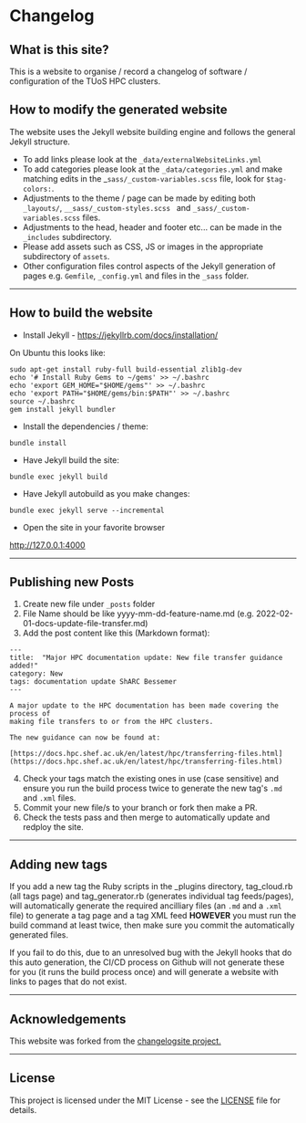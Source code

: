 
# Changelog

## What is this site?

This is a website to organise / record a changelog of software / configuration of the TUoS HPC clusters.

## How to modify the generated website

The website uses the Jekyll website building engine and follows the general Jekyll structure.

* To add links please look at the ``_data/externalWebsiteLinks.yml``
* To add categories please look at the ``_data/categories.yml`` and make matching edits in the _``sass/_custom-variables.scss`` file, look for ``$tag-colors:``.
* Adjustments to the theme / page can be made by editing both ``_layouts/``,  ``__sass/_custom-styles.scss `` and ``_sass/_custom-variables.scss`` files.
* Adjustments to the head, header and footer etc... can be made in the ``_includes`` subdirectory.
* Please add assets such as CSS, JS or images in the appropriate subdirectory of ``assets``.
* Other configuration files control aspects of the Jekyll generation of pages e.g. ``Gemfile``, ``_config.yml`` and files in the ``_sass`` folder.

-----

## How to build the website

* Install Jekyll - https://jekyllrb.com/docs/installation/

On Ubuntu this looks like:

```
sudo apt-get install ruby-full build-essential zlib1g-dev
echo '# Install Ruby Gems to ~/gems' >> ~/.bashrc
echo 'export GEM_HOME="$HOME/gems"' >> ~/.bashrc
echo 'export PATH="$HOME/gems/bin:$PATH"' >> ~/.bashrc
source ~/.bashrc
gem install jekyll bundler
```

* Install the dependencies / theme:

```
bundle install
```

* Have Jekyll build the site:

```
bundle exec jekyll build
```

* Have Jekyll autobuild as you make changes:

```
bundle exec jekyll serve --incremental
```

* Open the site in your favorite browser 

http://127.0.0.1:4000

-----

## Publishing new Posts
1. Create new file under `_posts` folder
2. File Name should be like yyyy-mm-dd-feature-name.md (e.g. 2022-02-01-docs-update-file-transfer.md)
3. Add the post content like this (Markdown format):
```
---
title:  "Major HPC documentation update: New file transfer guidance added!"
category: New
tags: documentation update ShARC Bessemer
---

A major update to the HPC documentation has been made covering the process of 
making file transfers to or from the HPC clusters.

The new guidance can now be found at:

[https://docs.hpc.shef.ac.uk/en/latest/hpc/transferring-files.html](https://docs.hpc.shef.ac.uk/en/latest/hpc/transferring-files.html)
```
4. Check your tags match the existing ones in use (case sensitive) and ensure you run the build process twice to generate the new tag's ``.md`` and ``.xml`` files.
5. Commit your new file/s to your branch or fork then make a PR.
6. Check the tests pass and then merge to automatically update and redploy the site.

-----

## Adding new tags

If you add a new tag the Ruby scripts in the _plugins directory, tag_cloud.rb (all tags page) and tag_generator.rb (generates individual tag feeds/pages), will automatically generate the required ancilliary files (an ``.md`` and a ``.xml`` file) to generate a tag page and a tag XML feed **HOWEVER** you must run the build command at 
least twice, then make sure you commit the automatically generated files.

If you fail to do this, due to an unresolved bug with the Jekyll hooks that do this auto generation, the CI/CD process 
on Github will not generate these for you (it runs the build process once) and will generate a website with links to pages that do not exist.

-----

## Acknowledgements

This website was forked from the [changelogsite project.](https://github.com/changelogsite/changelog/)

-----

## License

This project is licensed under the MIT License - see the [LICENSE](LICENSE) file for details.
